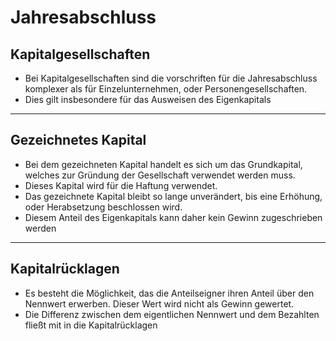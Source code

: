 # Jahresabschluss

## Kapitalgesellschaften

- Bei Kapitalgesellschaften sind die vorschriften für die Jahresabschluss komplexer als für Einzelunternehmen, oder Personengesellschaften.
- Dies gilt insbesondere für das Ausweisen des Eigenkapitals

---

## Gezeichnetes Kapital

- Bei dem gezeichneten Kapital handelt es sich um das Grundkapital, welches zur Gründung der Gesellschaft verwendet werden muss.
- Dieses Kapital wird für die Haftung verwendet.
- Das gezeichnete Kapital bleibt so lange unverändert, bis eine Erhöhung, oder Herabsetzung beschlossen wird.
- Diesem Anteil des Eigenkapitals kann daher kein Gewinn zugeschrieben werden

---

## Kapitalrücklagen

- Es besteht die Möglichkeit, das die Anteilseigner ihren Anteil über den Nennwert erwerben. Dieser Wert wird nicht als Gewinn gewertet.
- Die Differenz zwischen dem eigentlichen Nennwert und dem Bezahlten fließt mit in die Kapitalrücklagen